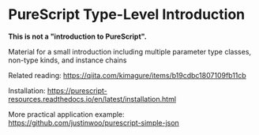 # PureScript Type-Level Introduction

**This is not a "introduction to PureScript".**

Material for a small introduction including multiple parameter type classes, non-type kinds, and instance chains

Related reading: <https://qiita.com/kimagure/items/b19cdbc1807109fb11cb>

Installation: <https://purescript-resources.readthedocs.io/en/latest/installation.html>

More practical application example: <https://github.com/justinwoo/purescript-simple-json>

